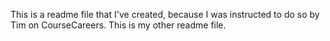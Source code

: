 This is a readme file that I've created, because I was instructed to do so by Tim on CourseCareers.
This is my other readme file.
